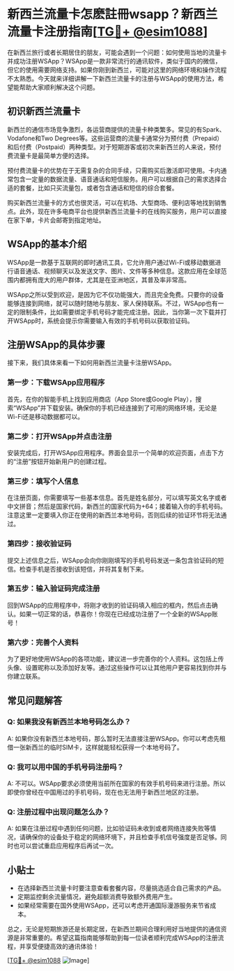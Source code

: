 # 新西兰流量卡怎麽註冊wsapp？新西兰流量卡注册指南[[TG💪+ @esim1088](https://t.me/s/esim1088)]

在新西兰旅行或者长期居住的朋友，可能会遇到一个问题：如何使用当地的流量卡并成功注册WSApp？WSApp是一款非常流行的通讯软件，类似于国内的微信，但它的使用需要网络支持。如果你刚到新西兰，可能对这里的网络环境和操作流程不太熟悉。今天就来详细讲解一下新西兰流量卡的注册与WSApp的使用方法，希望能帮助大家顺利解决这个问题。

## 初识新西兰流量卡

新西兰的通信市场竞争激烈，各运营商提供的流量卡种类繁多。常见的有Spark、Vodafone和Two Degrees等。这些运营商的流量卡通常分为预付费（Prepaid）和后付费（Postpaid）两种类型。对于短期游客或初次来新西兰的人来说，预付费流量卡是最简单方便的选择。

预付费流量卡的优势在于无需复杂的合同手续，只需购买后激活即可使用。卡内通常包含一定量的数据流量、语音通话和短信服务。用户可以根据自己的需求选择合适的套餐，比如只买流量包，或者包含通话和短信的综合套餐。

购买新西兰流量卡的方式也很灵活，可以在机场、大型商场、便利店等地找到销售点。此外，现在许多电商平台也提供新西兰流量卡的在线购买服务，用户可以直接在家下单，卡片会邮寄到指定地址。

## WSApp的基本介绍

WSApp是一款基于互联网的即时通讯工具，它允许用户通过Wi-Fi或移动数据进行语音通话、视频聊天以及发送文字、图片、文件等多种信息。这款应用在全球范围内都拥有庞大的用户群体，尤其是在亚洲地区，其普及率非常高。

WSApp之所以受到欢迎，是因为它不仅功能强大，而且完全免费。只要你的设备能够连接到网络，就可以随时随地与朋友、家人保持联系。不过，WSApp也有一定的限制条件，比如需要绑定手机号码才能完成注册。因此，当你第一次下载并打开WSApp时，系统会提示你需要输入有效的手机号码以获取验证码。

## 注册WSApp的具体步骤

接下来，我们具体来看一下如何用新西兰流量卡注册WSApp。

### 第一步：下载WSApp应用程序

首先，在你的智能手机上找到应用商店（App Store或Google Play），搜索“WSApp”并下载安装。确保你的手机已经连接到了可用的网络环境，无论是Wi-Fi还是移动数据都可以。

### 第二步：打开WSApp并点击注册

安装完成后，打开WSApp应用程序。界面会显示一个简单的欢迎页面，点击下方的“注册”按钮开始新用户的创建过程。

### 第三步：填写个人信息

在注册页面，你需要填写一些基本信息。首先是姓名部分，可以填写英文名字或者中文拼音；然后是国家代码，新西兰的国家代码为+64；接着输入你的手机号码。注意这里一定要填入你正在使用的新西兰本地号码，否则后续的验证环节将无法通过。

### 第四步：接收验证码

提交上述信息之后，WSApp会向你刚刚填写的手机号码发送一条包含验证码的短信。检查手机是否接收到该短信，并将其复制下来。

### 第五步：输入验证码完成注册

回到WSApp的应用程序中，将刚才收到的验证码填入相应的框内，然后点击确认。如果一切正常的话，恭喜你！你现在已经成功注册了一个全新的WSApp账号！

### 第六步：完善个人资料

为了更好地使用WSApp的各项功能，建议进一步完善你的个人资料。这包括上传头像、设置昵称以及添加好友等。通过这些操作可以让其他用户更容易找到你并与你建立联系。

## 常见问题解答

### Q: 如果我没有新西兰本地号码怎么办？
A: 如果你没有新西兰本地号码，那么暂时无法直接注册WSApp。你可以考虑先租借一张新西兰的临时SIM卡，这样就能轻松获得一个本地号码了。

### Q: 我可以用中国的手机号码注册吗？
A: 不可以。WSApp要求必须使用当前所在国家的有效手机号码来进行注册。所以即使你曾经在中国用过的手机号码，现在也无法用于新西兰地区的注册。

### Q: 注册过程中出现问题怎么办？
A: 如果在注册过程中遇到任何问题，比如验证码未收到或者网络连接失败等情况，请确保你的设备处于稳定的网络环境下，并且检查手机信号强度是否足够。同时也可以尝试重启应用程序后再试一次。

## 小贴士

- 在选择新西兰流量卡时要注意查看套餐内容，尽量挑选适合自己需求的产品。
- 定期监控剩余流量情况，避免超额消费导致额外费用产生。
- 如果经常需要在国外使用WSApp，还可以考虑开通国际漫游服务来节省成本。

总之，无论是短期旅游还是长期定居，在新西兰期间合理利用好当地提供的通信资源是非常重要的。希望这篇指南能够帮助到每一位读者顺利完成WSApp的注册流程，并享受便捷高效的通讯体验！

[[TG💪+ @esim1088](https://t.me/s/esim1088) ![Image](https://i.postimg.cc/4NQfJmqS/Snipaste-2025-05-13-00-14-12.png)]